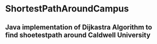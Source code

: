 # ShortestPathAroundCampus

## Java implementation of Dijkastra Algorithm to find shoetestpath around Caldwell University
